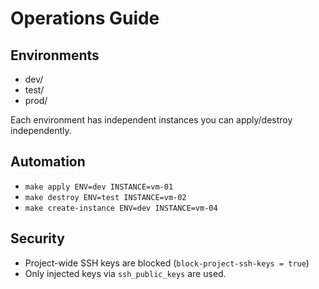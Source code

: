 
# Operations Guide

## Environments

- dev/
- test/
- prod/

Each environment has independent instances you can apply/destroy independently.

## Automation

- `make apply ENV=dev INSTANCE=vm-01`
- `make destroy ENV=test INSTANCE=vm-02`
- `make create-instance ENV=dev INSTANCE=vm-04`

## Security

- Project-wide SSH keys are blocked (`block-project-ssh-keys = true`)
- Only injected keys via `ssh_public_keys` are used.

